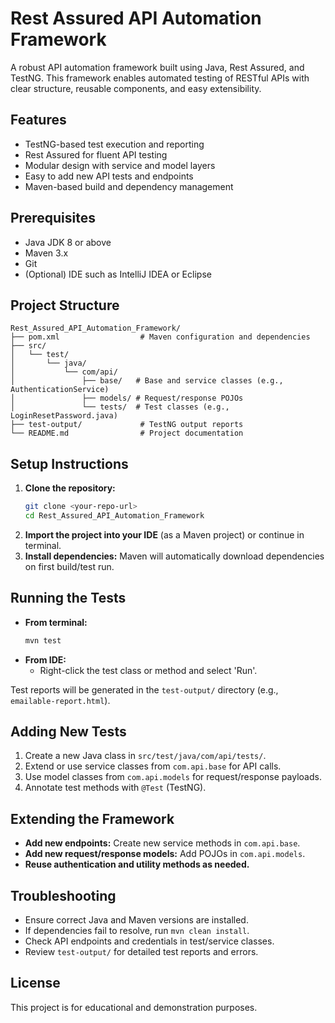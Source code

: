 # Rest Assured API Automation Framework

A robust API automation framework built using Java, Rest Assured, and TestNG. This framework enables automated testing of RESTful APIs with clear structure, reusable components, and easy extensibility.

## Features
- TestNG-based test execution and reporting
- Rest Assured for fluent API testing
- Modular design with service and model layers
- Easy to add new API tests and endpoints
- Maven-based build and dependency management

## Prerequisites
- Java JDK 8 or above
- Maven 3.x
- Git
- (Optional) IDE such as IntelliJ IDEA or Eclipse

## Project Structure
```
Rest_Assured_API_Automation_Framework/
├── pom.xml                  # Maven configuration and dependencies
├── src/
│   └── test/
│       └── java/
│           └── com/api/
│               ├── base/   # Base and service classes (e.g., AuthenticationService)
│               ├── models/ # Request/response POJOs
│               └── tests/  # Test classes (e.g., LoginResetPassword.java)
├── test-output/             # TestNG output reports
└── README.md                # Project documentation
```

## Setup Instructions
1. **Clone the repository:**
   ```sh
   git clone <your-repo-url>
   cd Rest_Assured_API_Automation_Framework
   ```
2. **Import the project into your IDE** (as a Maven project) or continue in terminal.
3. **Install dependencies:**
   Maven will automatically download dependencies on first build/test run.

## Running the Tests
- **From terminal:**
  ```sh
  mvn test
  ```
- **From IDE:**
  - Right-click the test class or method and select 'Run'.

Test reports will be generated in the `test-output/` directory (e.g., `emailable-report.html`).

## Adding New Tests
1. Create a new Java class in `src/test/java/com/api/tests/`.
2. Extend or use service classes from `com.api.base` for API calls.
3. Use model classes from `com.api.models` for request/response payloads.
4. Annotate test methods with `@Test` (TestNG).

## Extending the Framework
- **Add new endpoints:** Create new service methods in `com.api.base`.
- **Add new request/response models:** Add POJOs in `com.api.models`.
- **Reuse authentication and utility methods as needed.**

## Troubleshooting
- Ensure correct Java and Maven versions are installed.
- If dependencies fail to resolve, run `mvn clean install`.
- Check API endpoints and credentials in test/service classes.
- Review `test-output/` for detailed test reports and errors.

## License
This project is for educational and demonstration purposes.

